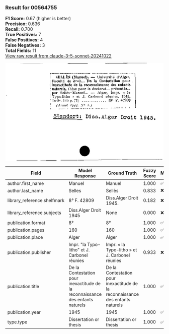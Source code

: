 ### Result for 00564755
**F1 Score:** 0.67 (higher is better)<br>**Precision:** 0.636<br>**Recall:** 0.700<br>**True Positives:** 7<br>**False Positives:** 4<br>**False Negatives:** 3<br>**Total Fields:** 11<br>[View raw result from claude-3-5-sonnet-20241022](https://github.com/RISE-UNIBAS/humanities_data_benchmark/blob/main/results/2025-09-02/T0143/request_T0143_00564755.json)

<img src="https://github.com/RISE-UNIBAS/humanities_data_benchmark/blob/main/benchmarks/zettelkatalog/images/00564755.jpg?raw=true" alt="00564755" width="600px">

| Field | Model Response | Ground Truth | Fuzzy Score | Match |
|-------|----------------|--------------|-------------|-------|
| author.first_name | Manuel | Manuel | 1.000 | ✅ |
| author.last_name | Selles | Sellès | 0.833 | ❌ |
| library_reference.shelfmark | 8° F. 42809 | Diss.Alger Droit 1945. | 0.182 | ❌ |
| library_reference.subjects | Diss.Alger Droit 1945 | None | 0.000 | ❌ |
| publication.format | 8° | 8° | 1.000 | ✅ |
| publication.pages | 160 | 160 | 1.000 | ✅ |
| publication.place | Alger | Alger | 1.000 | ✅ |
| publication.publisher | Impr. "la Typo-litho" et J. Carbonel réunies | Impr. « la Typo-litho » et J. Carbonel réunies | 0.933 | ❌ |
| publication.title | De la Contestation pour inexactitude de la reconnaissance des enfants naturels | De la Contestation pour inexactitude de la reconnaissance des enfants naturels | 1.000 | ✅ |
| publication.year | 1945 | 1945 | 1.000 | ✅ |
| type.type | Dissertation or thesis | Dissertation or thesis | 1.000 | ✅ |
